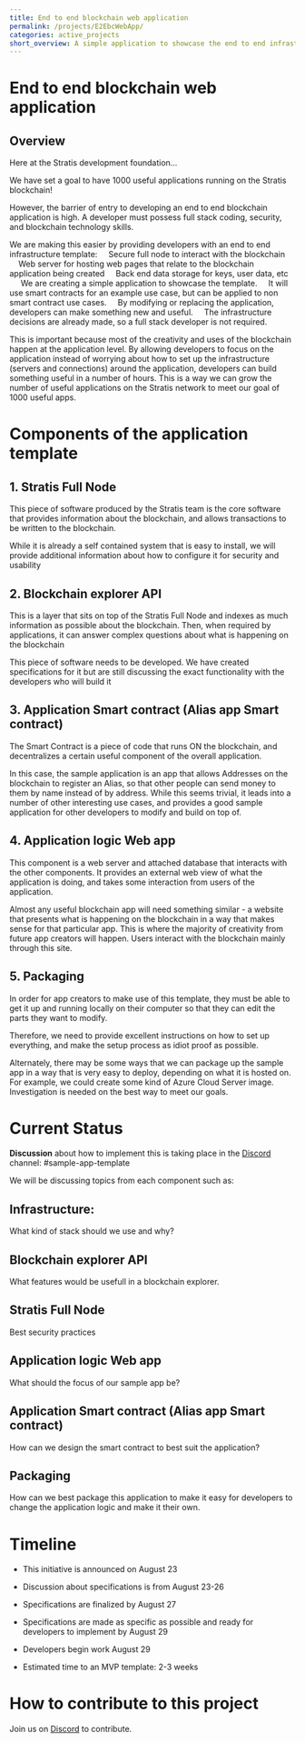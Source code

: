 ```yaml
---
title: End to end blockchain web application
permalink: /projects/E2EbcWebApp/
categories: active_projects
short_overview: A simple application to showcase the end to end infrastructure template for a blockchain web application
---
```

End to end blockchain web application
==

Overview
--
 

Here at the Stratis development foundation…

We have set a goal to have 1000 useful applications running on the Stratis blockchain!

However, the barrier of entry to developing an end to end blockchain application is high. A developer must possess full stack coding, security, and blockchain technology skills. 

We are making this easier by providing developers with an end to end infrastructure template:
    Secure full node to interact with the blockchain
    Web server for hosting web pages that relate to the blockchain application being created
    Back end data storage for keys, user data, etc
    
We are creating a simple application to showcase the template. 
    It will use smart contracts for an example use case, but can be applied to non smart contract use cases.
    By modifying or replacing the application, developers can make something new and useful.
    The infrastructure decisions are already made, so a full stack developer is not required.

This is important because most of the creativity and uses of the blockchain happen at the application level. By allowing developers to focus on the application instead of worrying about how to set up the infrastructure (servers and connections) around the application, developers can build something useful in a number of hours.  This is a way we can grow the number of useful applications on the Stratis network to meet our goal of 1000 useful apps.

Components of the application template 
====

## 1. Stratis Full Node

This piece of software produced by the Stratis team is the core software that provides information about the blockchain, and allows transactions to be written to the blockchain.

While it is already a self contained system that is easy to install, we will provide additional information about how to configure it for security and usability

## 2. Blockchain explorer API
    
This is a layer that sits on top of the Stratis Full Node and indexes as much information as possible about the blockchain. Then, when required by applications, it can answer complex questions about what is happening on the blockchain
       
This piece of software needs to be developed. We have created specifications for it but are still discussing the exact functionality with the developers who will build it
## 3. Application Smart contract (Alias app Smart contract)
       
The Smart Contract is a piece of code that runs ON the blockchain, and decentralizes a certain useful component of the overall application.
       
In this case, the sample application is an app that allows Addresses on the blockchain to register an Alias, so that other people can send money to them by name instead of by address. While this seems trivial, it leads into a number of other interesting use cases, and provides a good sample application for other developers to modify and build on top of.

## 4. Application logic Web app
    
This component is a web server and attached database that interacts with the other components. It provides an external web view of what the application is doing, and takes some interaction from users of the application.
    
Almost any useful blockchain app will need something similar - a website that presents what is happening on the blockchain in a way that makes sense for that particular app.
    This is where the majority of creativity from future app creators will happen. Users interact with the blockchain mainly through this site.

## 5. Packaging
    
In order for app creators to make use of this template, they must be able to get it up and running locally on their computer so that they can edit the parts they want to modify.
    
Therefore, we need to provide excellent instructions on how to set up everything, and make the setup process as idiot proof as possible.
    
Alternately, there may be some ways that we can package up the sample app in a way that is very easy to deploy, depending on what it is hosted on. For example, we could create some kind of Azure Cloud Server image. Investigation is needed on the best way to meet our goals.

Current Status
==

**Discussion** about how to implement this is taking place in the [Discord](/discord/) channel: #sample-app-template 

We will be discussing topics from each component such as:

## Infrastructure:
What kind of stack should we use and why?

## Blockchain explorer API
What features would be usefull in a blockchain explorer. 

## Stratis Full Node
Best security practices

## Application logic Web app
What should the focus of our sample app be? 

## Application Smart contract (Alias app Smart contract)
How can we design the smart contract to best suit the application? 

## Packaging
How can we best package this application to make it easy for developers to change the application logic and make it their own. 


Timeline
==
  * This initiative is announced on August 23

  * Discussion about specifications is from August 23-26
  * Specifications are finalized by August 27
  * Specifications are made as specific as possible and ready for developers to implement by August 29
  * Developers begin work August 29
  * Estimated time to an MVP template: 2-3 weeks

 How to contribute to this project
 ==
Join us on [Discord](/discord/) to contribute.
